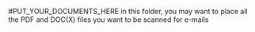 #PUT_YOUR_DOCUMENTS_HERE
in this folder, you may want to place all the PDF and DOC(X) files you want to be scanned for e-mails
